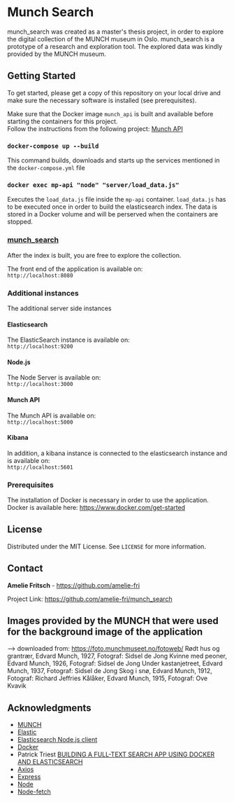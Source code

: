 # Munch Search

munch_search was created as a master's thesis project, in order to explore the digital collection of the MUNCH museum in Oslo. 
munch_search is a prototype of a research and exploration tool. The explored data was kindly provided by the MUNCH museum.

## Getting Started

To get started, please get a copy of this repository on your local drive and make sure the necessary software is installed (see prerequisites).

Make sure that the Docker image `munch_api` is built and available before starting the containers for this project.  
Follow the instructions from the following project: [Munch API](https://github.com/amelie-fri/muAPI)

### `docker-compose up --build`

This command builds, downloads and starts up the services mentioned in the `docker-compose.yml` file


### `docker exec mp-api "node" "server/load_data.js"`

Executes the `load_data.js` file inside the `mp-api` container.
`load_data.js` has to be executed once in order to build the elasticsearch index. 
The data is stored in a Docker volume and will be perserved when the containers are stopped.


### [munch_search](http://localhost:8080)

After the index is built, you are free to explore the collection.

The front end of the application is available on:  
`http://localhost:8080`


### Additional instances
The additional server side instances

#### Elasticsearch

The ElasticSearch instance is available on:  
`http://localhost:9200`

#### Node.js

The Node Server is available on:  
`http://localhost:3000`

#### Munch API

The Munch API is available on:  
`http://localhost:5000`

#### Kibana

In addition, a kibana instance is connected to the elasticsearch instance and is available on:  
`http://localhost:5601`


### Prerequisites

The installation of Docker is necessary in order to use the application. Docker is available here: 
https://www.docker.com/get-started

## License

Distributed under the MIT License. See `LICENSE` for more information.

## Contact

**Amelie Fritsch** - https://github.com/amelie-fri

Project Link: https://github.com/amelie-fri/munch_search

## Images provided by the MUNCH that were used for the background image of the application

--> downloaded from: https://foto.munchmuseet.no/fotoweb/
Rødt hus og grantrær, Edvard Munch, 1927, Fotograf: Sidsel de Jong
Kvinne med peoner, Edvard Munch, 1926, Fotograf: Sidsel de Jong
Under kastanjetreet, Edvard Munch, 1937, Fotograf: Sidsel de Jong
Skog i snø, Edvard Munch, 1912, Fotograf: Richard Jeffries
Kålåker, Edvard Munch, 1915, Fotograf: Ove Kvavik

## Acknowledgments

- [MUNCH](https://www.munchmuseet.no/en/)
- [Elastic](https://www.elastic.co/)
- [Elasticsearch Node.js client](https://github.com/elastic/elasticsearch-js)
- [Docker](https://www.docker.com/)
- Patrick Triest [BUILDING A FULL-TEXT SEARCH APP USING DOCKER AND ELASTICSEARCH](https://blog.patricktriest.com/text-search-docker-elasticsearch/)
- [Axios](https://github.com/axios/axios)
- [Express](https://expressjs.com/)
- [Node](https://nodejs.org/en/)
- [Node-fetch](https://www.npmjs.com/package/node-fetch)
